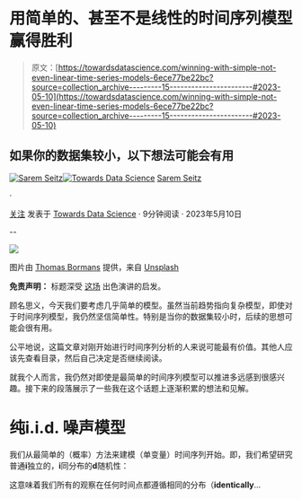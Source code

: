 # 用简单的、甚至不是线性的时间序列模型赢得胜利

> 原文：[https://towardsdatascience.com/winning-with-simple-not-even-linear-time-series-models-6ece77be22bc?source=collection_archive---------15-----------------------#2023-05-10](https://towardsdatascience.com/winning-with-simple-not-even-linear-time-series-models-6ece77be22bc?source=collection_archive---------15-----------------------#2023-05-10)

## 如果你的数据集较小，以下想法可能会有用

[](https://sarem-seitz.medium.com/?source=post_page-----6ece77be22bc--------------------------------)[![Sarem Seitz](../Images/f833f915a0eb061f47524a67685ba76c.png)](https://sarem-seitz.medium.com/?source=post_page-----6ece77be22bc--------------------------------)[](https://towardsdatascience.com/?source=post_page-----6ece77be22bc--------------------------------)[![Towards Data Science](../Images/a6ff2676ffcc0c7aad8aaf1d79379785.png)](https://towardsdatascience.com/?source=post_page-----6ece77be22bc--------------------------------) [Sarem Seitz](https://sarem-seitz.medium.com/?source=post_page-----6ece77be22bc--------------------------------)

·

[关注](https://medium.com/m/signin?actionUrl=https%3A%2F%2Fmedium.com%2F_%2Fsubscribe%2Fuser%2F8f6d033b1a40&operation=register&redirect=https%3A%2F%2Ftowardsdatascience.com%2Fwinning-with-simple-not-even-linear-time-series-models-6ece77be22bc&user=Sarem+Seitz&userId=8f6d033b1a40&source=post_page-8f6d033b1a40----6ece77be22bc---------------------post_header-----------) 发表于 [Towards Data Science](https://towardsdatascience.com/?source=post_page-----6ece77be22bc--------------------------------) · 9分钟阅读 · 2023年5月10日[](https://medium.com/m/signin?actionUrl=https%3A%2F%2Fmedium.com%2F_%2Fvote%2Ftowards-data-science%2F6ece77be22bc&operation=register&redirect=https%3A%2F%2Ftowardsdatascience.com%2Fwinning-with-simple-not-even-linear-time-series-models-6ece77be22bc&user=Sarem+Seitz&userId=8f6d033b1a40&source=-----6ece77be22bc---------------------clap_footer-----------)

--

[](https://medium.com/m/signin?actionUrl=https%3A%2F%2Fmedium.com%2F_%2Fbookmark%2Fp%2F6ece77be22bc&operation=register&redirect=https%3A%2F%2Ftowardsdatascience.com%2Fwinning-with-simple-not-even-linear-time-series-models-6ece77be22bc&source=-----6ece77be22bc---------------------bookmark_footer-----------)![](../Images/df6c32f54e340c91d39bddc987d1cca5.png)

图片由 [Thomas Bormans](https://unsplash.com/@thomasbormans?utm_source=unsplash&utm_medium=referral&utm_content=creditCopyText) 提供，来自 [Unsplash](https://unsplash.com/de/s/fotos/time?utm_source=unsplash&utm_medium=referral&utm_content=creditCopyText)

**免责声明：** 标题深受 [这场](https://www.youtube.com/watch?v=68ABAU_V8qI&pp=ygUad2lubmluZyB3aXRoIHNpbXBsZSBtb2RlbHM%3D&ref=sarem-seitz.com) 出色演讲的启发。

顾名思义，今天我们要考虑几乎简单的模型。虽然当前趋势指向复杂模型，即使对于时间序列模型，我仍然坚信简单性。特别是当你的数据集较小时，后续的思想可能会很有用。

公平地说，这篇文章对刚开始进行时间序列分析的人来说可能最有价值。其他人应该先查看目录，然后自己决定是否继续阅读。

就我个人而言，我仍然对即使是最简单的时间序列模型可以推进多远感到很感兴趣。接下来的段落展示了一些我在这个话题上逐渐积累的想法和见解。

# 纯**i**.i.d. 噪声模型

我们从最简单的（概率）方法来建模（单变量）时间序列开始。即，我们希望研究普通**i**独立的，**i**同分布的**d**随机性：

这意味着我们所有的观察在任何时间点都遵循相同的分布（**identically**...
